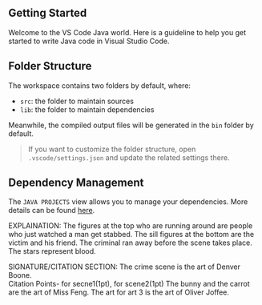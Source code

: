 ## Getting Started

Welcome to the VS Code Java world. Here is a guideline to help you get started to write Java code in Visual Studio Code.

## Folder Structure

The workspace contains two folders by default, where:

- `src`: the folder to maintain sources
- `lib`: the folder to maintain dependencies

Meanwhile, the compiled output files will be generated in the `bin` folder by default.

> If you want to customize the folder structure, open `.vscode/settings.json` and update the related settings there.

## Dependency Management

The `JAVA PROJECTS` view allows you to manage your dependencies. More details can be found [here](https://github.com/microsoft/vscode-java-dependency#manage-dependencies).

EXPLAINATION: 
    The figures at the top who are running around are people who just watched a man get stabbed.  The sill figures at the bottom are the victim and his friend.  The criminal ran away before the scene takes place.  The stars represent blood. 



SIGNATURE/CITATION SECTION: 
The crime scene is the art of Denver Boone.  
Citation Points- for secne1(1pt), for scene2(1pt)
The bunny and the carrot are the art of Miss Feng.
The art for art 3 is the art of Oliver Joffee.